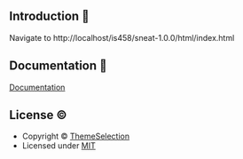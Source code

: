 ## Introduction 🚀

Navigate to http://localhost/is458/sneat-1.0.0/html/index.html 


## Documentation 📜

[Documentation](https://themeselection.com/demo/sneat-bootstrap-html-admin-template/documentation/)


## License ©

- Copyright © [ThemeSelection](https://themeselection.com/)
- Licensed under [MIT](https://github.com/themeselection/sneat-html-admin-template-free/blob/master/LICENSE.md)

